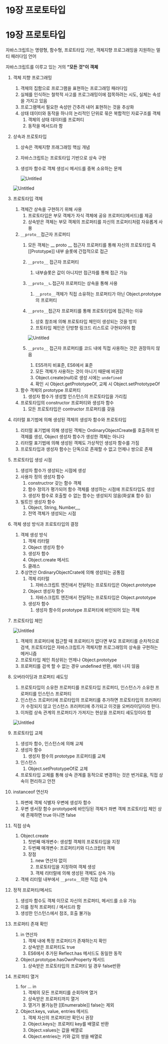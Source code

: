 # 19장 프로토타입

# 19장 프로토타입

자바스크립트는  명령형, 함수형, 프로트타입 기반, 객체지향 프로그래밍을 지원하는 멀티 패러다임 언어

자바스크립트를 이루고 있는 거의 **“모든 것"이 객체**

1. 객체 지향 프로그래밍
    1. 객체의 집함으로 프로그램을 표현하는 프로그래밍 패러다임
    2. 실체를 인식하는 철학적 사고를 프로그래밍이에 접목하려는 시도, 실체는 속성을 가지고 있음
    3. 프로그램엑서 필요한 속성만 간추려 내어 표현하는 것을 추상화
    4. 상태 데이터와 동작을 하나의 논리적인 단위로 묶은 복합적인 자료구조를 객체
        1. 객체의 상태 데이터를 프로퍼티
        2. 동작을 메서드라 함
2. 상속과 프로토타입
    1. 상속은 객체지향 프래그래밍 핵심 개념
    2. 자바스크립트는 프로토타입 기반으로 상속 구현
    3. 생성자 함수로 객체 생성시 메서드를 중복 소유하는 문제


        ![Untitled](https://s3-us-west-2.amazonaws.com/secure.notion-static.com/419f759c-5796-4058-8eec-a80cc9a70422/Untitled.png)
        
    
    ![Untitled](https://s3-us-west-2.amazonaws.com/secure.notion-static.com/67426334-e0c8-4677-811d-e11af8f8d6c8/Untitled.png)

3. 프로토타입 객체
    1. 객체간 상속을 구현하기 위해 사용
        1. 프로토타입은 부모 객체가 자식 객체에 공유 프로퍼티(메서드)를 제공
        2. 상속받은 객체는 부모 객체의 프로퍼티를 자신의 프로퍼티처럼 자유롭게 사용
    2. `__proto__`접근자 프로퍼티
        1. 모든 객체는 __ proto __ 접근자 프로퍼티를 통해 자신의 프로토타입 즉 [[Prototype]] 내부 슬롯에 간접적으로 접근
        2. `__proto__` 접근자 프로퍼티
            1. 내부슬롯은 값이 아니지만 접근자를 통해 접근 가능
        3. `__proto__`ㄴ접근자 프로퍼티는 상속을 통해 사용
            1. `__proto__`객체가 직접 소유하는 프로퍼티가 아닌 Object.prototype의 프로퍼티
        4. `__proto__`접근자 프로퍼티를 통해 프로토타입에 접근하는 이유
            1. 상호 참조에 의해 프로토타입 체인이 생성되는 것을 방지
            2. 프토타입 체인은 단방향 링크드 리스트로 구현되어야 함

           ![Untitled](https://s3-us-west-2.amazonaws.com/secure.notion-static.com/4d71853b-afc3-416f-82c1-0ba5a84a9aff/Untitled.png)

        5. `__proto__` 접근자 프로퍼티를 코드 내에 직접 사용하는 것은 권장하지 않음
            1. ES5까지 비표준, ES6에서 표준
            2. 모든 객체가 사용하는 것이 아니기 때문에 비권장
            3. Object.create(null)로 생성 시에는 `undefined`
            4. 확인 시 Object.getPrototypeOf, 교체 시 Object.setPrototypeOf
    3. 함수 객체의 prototype 프로퍼티
        1. 생성자 함수가 생성할 인스턴스의 프로토타입을 가리킴
    4. 프로토타입의 constructor 프로퍼티와 생성자 함수
        1. 모든 프로토타입은 contructor 프로퍼티를 갖음
4. 리터럴 표기법에 의해 생성된 객체의 생성자 함수와 프로토타입
    1. 리터럴 표기법에 의해 생성된 객체는 OrdinaryObjectCreate를 호출하여 빈 객체를 생성, Object 생성자 함수가 생성한 객체는 아니다
    2. 리터럴 표기법에 의해 생성된 객체도 가상적인 생성자 함수를 가짐
    3. 프로토타입과 생성자 함수는 단독으로 존재할 수 없고 언제나 쌍으로 존재
5. 프로토타입 생성 시점
    1. 생성자 함수가 생성되는 시점에 생성
    2. 사용자 정의 생성자 함수
        1. constructror 갖는 함수 객체
        2. 함수 정의가 평가되어 함수 객체를 생성하는 시점에 프로토타입도 생성
        3. 생성자 함수로 호출할 수 없는 함수는 생성되지 않음(화살표 함수 등)
    3. 빌트인 생성자 함수
        1. Object, String, Number,,,,
        2. 전역 객체가 생성되는 시점
6. 객체 생성 방식과 프로토타입의 결정
    1. 객체 생성 방식
        1. 객체 리터럴
        2. Object 생성자 함수
        3. 생성자 함수
        4. Object.create 메서드
        5. 클래스
    2. 추상연산 OrdinaryObjectCrate에 의해 생성되는 공통점
        1. 객체 리터럴
            1. 자바스크립트 엔진에서 전달하는 프로토타입은 Object.prototype
        2. Object 생성자 함수
            1. 자바스크립트 엔진에서 전달하는 프로토타입은 Object.prototype
        3. 생성자 함수
            1. 생성자 함수의 prototype 프로퍼티에 바인되어 있는 객체
7. 프로토타입 체인

   ![Untitled](https://s3-us-west-2.amazonaws.com/secure.notion-static.com/7e87f329-8d17-4c35-92f0-b482789e3343/Untitled.png)

    1. 객체의 프로퍼티에 접근할 때 프로퍼티가 없다면 부모 프로퍼티를 순차적으로 검색, 프로토타입은 자바스크립트가 객체지향 프로그래밍의 상속을 구현하는 메커니즘
    2. 프로토타입 체인 최상위는 언제나 Object.prototype
    3. 프로퍼티를 검색 할 수 없는 경우 undefined 반환, 에러 나지 않음
8. 오버라이딩과 프로퍼티 섀도잉
    1. 프로토타입이 소유한 프로퍼티를 프로토타입 프로퍼티, 인스턴스가 소유한 프로퍼티를 인스턴스 프로퍼티
    2. 인스턴스 프로퍼티에 프로타입의 프로퍼티를 추가하면 프로토타입의 프러퍼티가 수정되지 않고 인스턴스 프러퍼티에 추가되고 이것을 오버라이딩이라 한다.
    3. 이처럼 상속 관계의 프로퍼티가 가져지는 현상을 프로퍼티 섀도잉이라 함

   ![Untitled](https://s3-us-west-2.amazonaws.com/secure.notion-static.com/9ee5b3ad-4d6a-48e3-93b3-1e36c04175a4/Untitled.png)

9. 프로토타입 교체
    1. 생성자 함수, 인스턴스에 의해 교체
    2. 생성자 함수
        1. 생성자 함수의 prototype 프로퍼티를 교체
    3. 인스턴스
        1. Object.setPrototypeOf로 교체
    4. 프로토타입 교체를 통해 상속 관계를 동적으로 변경하는 것은 번거로움, 직접 상속이 편리하고 안전
10. instanceof 연산자
    1. 좌변에 객체 식별자 우변에 생성자 함수
    2. 우변 생서장 함수 prototype에 바인딩된 객체가 좌변 객체 프로토타입 체인 상에 존재하면 true 아니면 false
11. 직접 상속
    1. Object.create
        1. 첫번째 매개변수: 생성할 객체의 프로토타입을 지정
        2. 두번째 매개변수: 프로퍼티키와 디스크립터 객체
        3. 장점
            1. new 연산자 없이
            2. 프로토타입을 지정하여 객체 생성
            3. 객체 리터럴에 의해 생성된 객체도 상속 가능
    2. 객체 리터럴 내부에서 `__proto__`의한 직접 상속
12. 정적 프로퍼티/메서드
    1. 생성자 함수도 객체 이므로 자신의 프로퍼티, 메서드를 소유 가능
    2. 이를 정적 프로퍼티 / 메서드라 함
    3. 생성한 인스턴스에서 참조, 호출 불가능
13. 프로퍼티 존재 확인
    1. in 연산자
        1. 객체 내에 특정 프로퍼티가 존재하는지 확인
        2. 상속받은 프로퍼티도 true
        3. ES6에서 추가된 Reflect.has 메서드도 동일한 동작
    2. Object.prototype.hasOwnProperty 메서드
        1. 상속받은 프로토타입의 프로퍼티 일 경우 false반환
14. 프로퍼티 열거
    1. for … in
        1. 객체의 모든 프로퍼티를 순회하며 열거
        2. 상속받은 프로퍼티까지 열거
        3. 열거가 불가능한 [[Enumerable]] false는 제외
    2. Object.keys, value, entries 메서드
        1. 객체 자신의 프로퍼티만 확인시 권장
        2. Object.keys는 프로퍼티 key를 배열로 반환
        3. Object.values는 값을 배열로
        4. Object.entries는 키와 값의 쌍을 배열로
